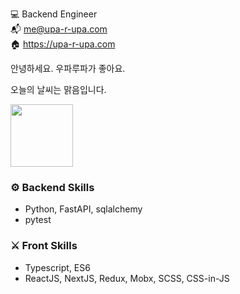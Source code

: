 💻 Backend Engineer  
📬 me@upa-r-upa.com    
🏠 https://upa-r-upa.com

안녕하세요. 우파루파가 좋아요. 

오늘의 날씨는 맑음입니다. 

 
<img style="width:100px" src="https://karameruland.com/wp/wp-content/uploads/2021/07/3403f15345623c2fbbc19054479100a5.png" />

### ⚙️ Backend Skills
- Python, FastAPI, sqlalchemy
- pytest
### ⚔️ Front Skills
- Typescript, ES6
- ReactJS, NextJS, Redux, Mobx, SCSS, CSS-in-JS
